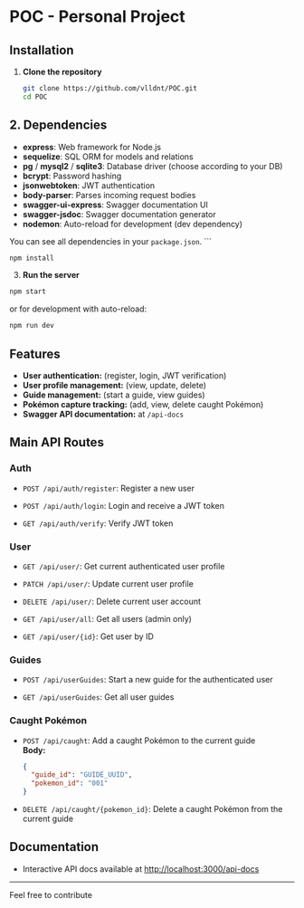 # POC - Personal Project

## Installation

1. **Clone the repository**
   ```sh
   git clone https://github.com/vlldnt/POC.git
   cd POC
   ```

## 2. Dependencies

- **express**: Web framework for Node.js
- **sequelize**: SQL ORM for models and relations
- **pg** / **mysql2** / **sqlite3**: Database driver (choose according to your DB)
- **bcrypt**: Password hashing
- **jsonwebtoken**: JWT authentication
- **body-parser**: Parses incoming request bodies
- **swagger-ui-express**: Swagger documentation UI
- **swagger-jsdoc**: Swagger documentation generator
- **nodemon**: Auto-reload for development (dev dependency)

You can see all dependencies in your `package.json`.
    ```

   ```sh
   npm install
   ```
3. **Run the server**
```sh
npm start
```
or for development with auto-reload:
```sh
npm run dev
```

## Features

- **User authentication:** (register, login, JWT verification)
- **User profile management:** (view, update, delete)
- **Guide management:** (start a guide, view guides)
- **Pokémon capture tracking:** (add, view, delete caught Pokémon)
- **Swagger API documentation:** at `/api-docs`

## Main API Routes

### Auth

- `POST /api/auth/register`: Register a new user

- `POST /api/auth/login`: Login and receive a JWT token

- `GET /api/auth/verify`: Verify JWT token

### User

- `GET /api/user/`: Get current authenticated user profile

- `PATCH /api/user/`: Update current user profile

- `DELETE /api/user/`: Delete current user account

- `GET /api/user/all`: Get all users (admin only)

- `GET /api/user/{id}`: Get user by ID

### Guides

- `POST /api/userGuides`: Start a new guide for the authenticated user

- `GET /api/userGuides`: Get all user guides

### Caught Pokémon

- `POST /api/caught`: Add a caught Pokémon to the current guide  
  **Body:**  
  ```json
  {
    "guide_id": "GUIDE_UUID",
    "pokemon_id": "001"
  }
  ```

- `DELETE /api/caught/{pokemon_id}`: Delete a caught Pokémon from the current guide

## Documentation

- Interactive API docs available at [http://localhost:3000/api-docs](http://localhost:3000/api-docs)

---

Feel free to contribute
